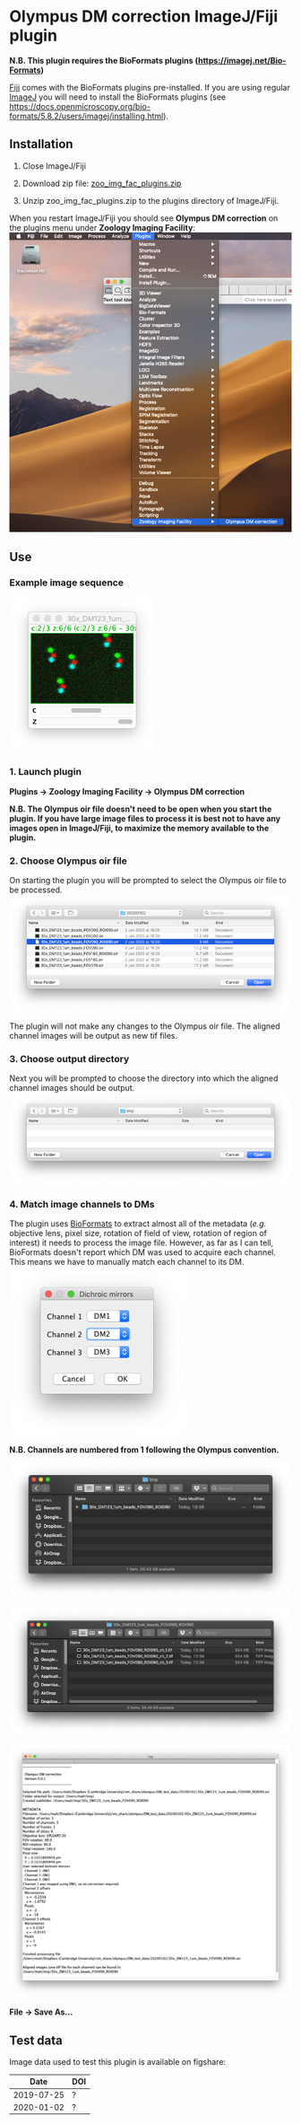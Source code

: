 # Olympus DM correction ImageJ/Fiji plugin

**N.B. This plugin requires the BioFormats plugins (https://imagej.net/Bio-Formats)**

[Fiji](https://imagej.net/Fiji) comes with the BioFormats plugins pre-installed. If you are using regular [ImageJ](https://imagej.net) you will need to install the BioFormats plugins (see https://docs.openmicroscopy.org/bio-formats/5.8.2/users/imagej/installing.html).

## Installation
1. Close ImageJ/Fiji

2. Download zip file: [zoo_img_fac_plugins.zip](https://github.com/WaylandM/dichroic-mirror-offsets/blob/master/fiji_plugins/zoo_img_fac_plugins.zip?raw=true)

3. Unzip zoo_img_fac_plugins.zip to the plugins directory of ImageJ/Fiji.

When you restart ImageJ/Fiji you should see **Olympus DM correction** on the plugins menu under **Zoology Imaging Facility**:
![screenshot of plugins menu](img/plugin_menu_item.png)

## Use

### Example image sequence
![misaligned channels](img/misaligned_channels.png)

### 1. Launch plugin
**Plugins -> Zoology Imaging Facility -> Olympus DM correction**

**N.B. The Olympus oir file doesn't need to be open when you start the plugin. If you have large image files to process it is best not to have any images open in ImageJ/Fiji, to maximize the memory available to the plugin.**

### 2. Choose Olympus oir file 
On starting the plugin you will be prompted to select the Olympus oir file to be processed.
![choose olympus image file dialog](img/choose_olympus_oir_file.png)

The plugin will not make any changes to the Olympus oir file. The aligned channel images will be output as new tif files.

### 3. Choose output directory
Next you will be prompted to choose the directory into which the aligned channel images should be output.
![choose output folder dialog](img/choose_output_folder.png)

### 4. Match image channels to DMs
The plugin uses [BioFormats](https://www.openmicroscopy.org/bio-formats/) to extract almost all of the metadata (*e.g.* objective lens, pixel size, rotation of field of view, rotation of region of interest) it needs to process the image file. However, as far as I can tell, BioFormats doesn't report which DM was used to acquire each channel. This means we have to manually match each channel to its DM.
![match channel to DM dialog](img/match_channel_to_DM.png)

**N.B. Channels are numbered from 1 following the Olympus convention.**

![output folder](img/output_folder.png)

![new image files created](img/files_created.png)

![log](img/log.png)

**File -> Save As...**


## Test data
Image data used to test this plugin is available on figshare:

| Date | DOI |
|---|---|
| 2019-07-25 | ? |
| 2020-01-02 | ? |
